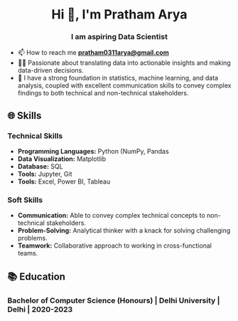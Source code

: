 <h1 align="center">Hi 👋, I'm Pratham Arya</h1>
<h3 align="center">I am aspiring Data Scientist</h3>

- 📫 How to reach me **pratham0311arya@gmail.com** 
- 🧑‍🔬 Passionate about translating data into actionable insights and making data-driven decisions.
- 🌱 I have a strong foundation in statistics, machine learning, and data analysis, coupled with excellent communication skills to convey complex findings to both technical and non-technical stakeholders.


 
## 🌐 Skills

### Technical Skills
- **Programming Languages:** Python (NumPy, Pandas 
- **Data Visualization:** Matplotlib
- **Database:** SQL
- **Tools:** Jupyter, Git
- **Tools:** Excel, Power BI, Tableau

### Soft Skills
- **Communication:** Able to convey complex technical concepts to non-technical stakeholders.
- **Problem-Solving:** Analytical thinker with a knack for solving challenging problems.
- **Teamwork:** Collaborative approach to working in cross-functional teams.

## 📚 Education

### Bachelor of Computer Science (Honours) | Delhi University | Delhi | 2020-2023



